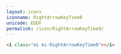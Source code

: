 ```yaml
---
layout: icons
iconname: RightArrowKeyTime0
unicode: EDDF
permalink: /icon/RightArrowKeyTime0/
---
```


``` html
<i class="mi mi-RightArrowKeyTime0"></i>
```
